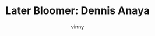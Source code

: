---
layout: post
title:  "Later Bloomer: Dennis Anaya"
author: vinny
categories: [ profile ]
image: assets/images/3.jpg
---